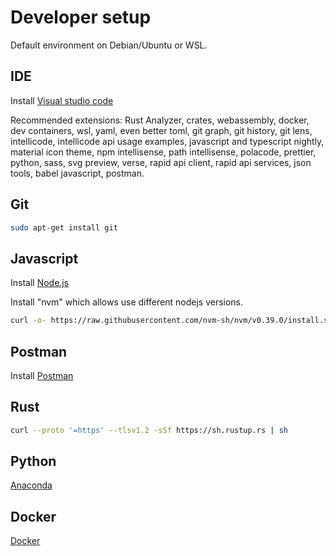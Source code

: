 # Developer setup

Default environment on Debian/Ubuntu or WSL. 
## IDE
Install [Visual studio code](https://code.visualstudio.com/https://code.visualstudio.com/)


Recommended extensions: Rust Analyzer, crates, webassembly, docker, dev containers, wsl, yaml, even better toml, git graph, git history, git lens, intellicode, intellicode api usage examples, javascript and typescript nightly, material icon theme, npm intellisense, path intellisense, polacode, prettier, python, sass, svg preview, verse, rapid api client, rapid api services, json tools, babel javascript, postman.

## Git
```bash
sudo apt-get install git
```

## Javascript
Install [Node.js](https://nodejs.org/en/download)


Install "nvm" which allows use different nodejs versions.
```bash
curl -o- https://raw.githubusercontent.com/nvm-sh/nvm/v0.39.0/install.sh | bash
```

## Postman
Install [Postman](https://www.postman.com/downloads/)

## Rust
```bash
curl --proto '=https' --tlsv1.2 -sSf https://sh.rustup.rs | sh
```

## Python
[Anaconda](https://www.anaconda.com/download)

## Docker
[Docker](https://docs.docker.com/desktop/install/linux-install/)